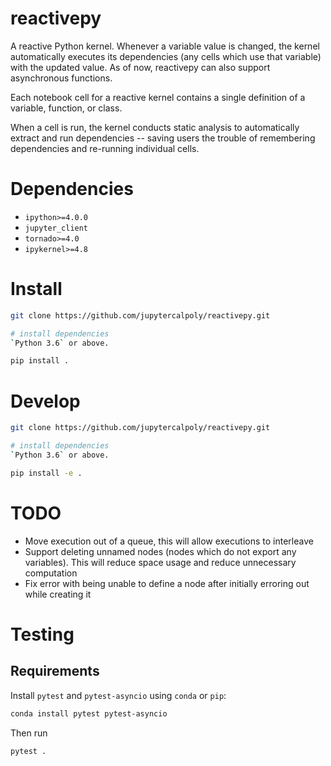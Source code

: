 # reactivepy

A reactive Python kernel. Whenever a variable value is changed, the kernel automatically executes its dependencies (any cells which use that variable) with the updated value. As of now, reactivepy can also support asynchronous functions. 

Each notebook cell for a reactive kernel contains a single definition of a
variable, function, or class. 

When a cell is run, the kernel conducts
static analysis to automatically extract and run dependencies -- saving
users the trouble of remembering dependencies and re-running individual
cells.


# Dependencies

- `ipython>=4.0.0`
- `jupyter_client`
- `tornado>=4.0`
- `ipykernel>=4.8`

# Install

```bash
git clone https://github.com/jupytercalpoly/reactivepy.git

# install dependencies
`Python 3.6` or above.

pip install .
```

# Develop

```bash
git clone https://github.com/jupytercalpoly/reactivepy.git

# install dependencies
`Python 3.6` or above.

pip install -e .
```

# TODO

- Move execution out of a queue, this will allow executions to interleave
- Support deleting unnamed nodes (nodes which do not export any variables). This will reduce space usage and reduce unnecessary computation
- Fix error with being unable to define a node after initially erroring out while creating it

# Testing

## Requirements

Install `pytest` and `pytest-asyncio` using `conda` or `pip`:

```bash
conda install pytest pytest-asyncio
```

Then run

```bash
pytest .
```
